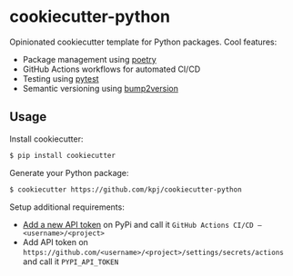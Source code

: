 # cookiecutter-python

Opinionated cookiecutter template for Python packages.
Cool features:
* Package management using [poetry](https://github.com/python-poetry/poetry)
* GitHub Actions workflows for automated CI/CD
* Testing using [pytest](https://github.com/pytest-dev/pytest)
* Semantic versioning using [bump2version](https://github.com/c4urself/bump2version)

## Usage

Install cookiecutter:

```bash
$ pip install cookiecutter
```

Generate your Python package:

```bash
$ cookiecutter https://github.com/kpj/cookiecutter-python
```

Setup additional requirements:

* [Add a new API token](https://pypi.org/manage/account/token/) on PyPi and call it `GitHub Actions CI/CD — <username>/<project>`
* Add API token on `https://github.com/<username>/<project>/settings/secrets/actions` and call it `PYPI_API_TOKEN`
